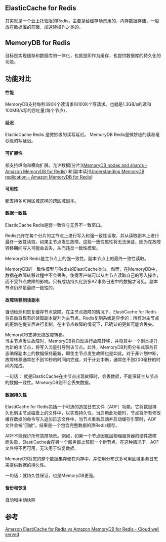 
## ElasticCache for Redis

其实就是一个云上托管版的Redis，主要是给缓存场景用的，内存数据存储，一般放在数据库的前面，加速读操作之类的。

## MemoryDB for Redis

目标是实现缓存和数据库的一体化，也就是即作为缓存，也提供数据库的持久化的功能。

## 功能对比

#### 性能

MemoryDB支持每秒390K个读请求和100K个写请求。也就是1.3GB/s的读和100MB/s写的吞吐量(每个节点)，


#### 延迟

ElasticCache Redis 是微妙级的读写延迟。
MemoryDB Redis是微妙级的读和毫秒级的写延迟。

#### 可扩展性

都支持纵向和横向扩展。允许数据[分片]([MemoryDB nodes and shards - Amazon MemoryDB for Redis](https://docs.aws.amazon.com/memorydb/latest/devguide/nodes.nodegroups.html))  和[副本读]([Understanding MemoryDB replication - Amazon MemoryDB for Redis](https://docs.aws.amazon.com/memorydb/latest/devguide/replication.html))


#### 可用性

都支持多可用区域这样的跨区域副本。

#### 数据一致性

ElasticCache Redis是弱一致性与无界不一致窗口。  

Redis允许在每个分片的主节点上进行写入和强一致性读取，并从读取副本上进行最终一致性读取。如果主节点发生故障，这些一致性属性将无法保证，因为在故障转移期间写入可能会丢失，从而违反一致性模型。

MemoryDB Redis是主节点上的强一致性，副本节点上的最终一致性读取。  

MemoryDB的一致性模型与Redis的ElastiCache类似。然而，在MemoryDB中，数据在故障转移过程中不会丢失，使得客户端可以从主节点读取自己的写入操作，而不受节点故障的影响。只有成功持久化到多AZ事务日志中的数据才可见。副本节点仍然是最终一致性的。

#### 故障转移到读副本

自动检测和恢复缓存节点故障。在主节点故障的情况下，ElastiCache for Redis将自动将现有的读取副本提升为主节点。Redis复制系统是异步的：所有对主节点的更新在提交后进行复制。在主节点故障的情况下，已确认的更新可能会丢失。

MemoryDB支持无损故障转移。  
当主节点发生故障时，MemoryDB将自动进行故障转移，并将其中一个副本提升为新的主节点，将写入流量引导到该节点。此外，MemoryDB利用分布式事务日志确保副本上的数据保持最新，即使主节点发生故障也是如此。对于非计划中断，故障转移通常在不到10秒的时间内完成，对于计划中断，通常在不到200毫秒的时间内完成。

一句话： 就是ElasticCache在主节点出现故障时，会丢数据，不能保证主从节点的数据一致性。MmeoryDB则不会丢失数据。

#### 数据持久性

ElastiCache for Redis包括一个可选的追加日志文件（AOF）功能，它将数据持久化到主节点磁盘上的文件中，以实现持久性。当启用此功能时，节点将所有修改缓存数据的命令写入追加日志文件中。当节点重新启动并启动缓存引擎时，AOF文件会被“回放”。结果是一个包含完整数据的热Redis缓存。

AOF不能保护所有故障场景。例如，如果一个节点因底层物理服务器的硬件故障而失败，ElastiCache会在另一个服务器上预配一个新节点。在这种情况下，AOF文件将不再可用，无法用于恢复数据。


MemoryDB将您的整个数据集存储在内存中，并使用分布式多可用区域事务日志来提供数据的持久性。

一句话：就持久性保证，也是MemoryDB更强。

#### 备份和恢复

自动和手动快照



## 参考

[Amazon ElastiCache for Redis vs Amazon MemoryDB for Redis - Cloud well served](https://cloudwellserved.com/amazon-elasticache-for-redis-vs-amazon-memorydb-for-redis/)